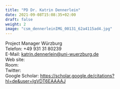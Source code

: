 ```yaml
---
title: "PD Dr. Katrin Dennerlein"
date: 2021-09-08T15:08:35+02:00
draft: false
weight: 2
image: "csm_dennerleinIMG_00131_62a4115ad4.jpg"
---
```

Project Manager Würzburg \
Telefon: +49 931 31 80239  \
E-Mail: katrin.dennerlein@uni-wuerzburg.de \
Web site: \
Room:  \
Twitter: \
Google Scholar: https://scholar.google.de/citations?hl=de&user=IgVDT6EAAAAJ